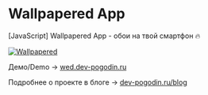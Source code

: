 # Wallpapered App

[JavaScript] Wallpapered App - обои на твой смартфон 🔥

[![Wallpapered](https://i.imgur.com/sjh2oiv.png "Wallpapered")](https://wed.dev-pogodin.ru/ "Wallpapered")

Демо/Demo -> [wed.dev-pogodin.ru](https://wed.dev-pogodin.ru/ "wed.dev-pogodin.ru")

Подробнее о проекте в блоге -> [dev-pogodin.ru/blog](https://dev-pogodin.ru/blog/2019/9/27/prilozhenie-wallpapered/ "dev-pogodin.ru/blog")
